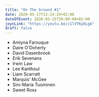 ```yaml
---
title: "On The Ground #1"
date: 2020-05-17T13:14:29+02:00
dateOfEvent: 2020-05-15T20:00:00+02:00
joynLink: "https://youtu.be/z1lVTKp8LgA"
draft: false
---
```

- Amiyna Farouque
- Daire O'Doherty
- David Dasenbrook
- Erik Sevenans
- Irwin Law
- Lee Kanthoul
- Liam Scarratt
- Marquis' McGee
- Sini-Maria Tuominen
- Sweet Ross
